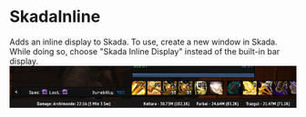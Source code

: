 # SkadaInline
Adds an inline display to Skada. To use, create a new window in Skada. While doing so, choose "Skada Inline Display" instead of the built-in bar display.
![](https://github.com/Exac/SkadaInline/blob/master/screenshot.jpg?raw=true)
